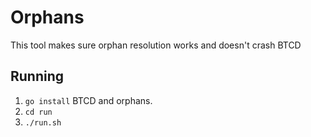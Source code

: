 # Orphans
This tool makes sure orphan resolution works and doesn't crash BTCD

## Running
 1. `go install` BTCD and orphans.
 2. `cd run`
 3. `./run.sh`



